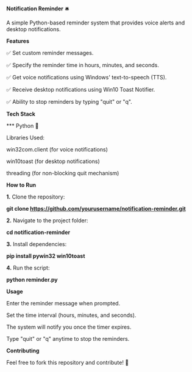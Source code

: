 **Notification Reminder** 🛎️

A simple Python-based reminder system that provides voice alerts and desktop notifications.
          
**Features**

✅ Set custom reminder messages.

✅ Specify the reminder time in hours, minutes, and seconds.

✅ Get voice notifications using Windows' text-to-speech (TTS).

✅ Receive desktop notifications using Win10 Toast Notifier.

✅ Ability to stop reminders by typing "quit" or "q".

**Tech Stack**

*** Python 🐍

Libraries Used:

win32com.client (for voice notifications)

win10toast (for desktop notifications)

threading (for non-blocking quit mechanism)

**How to Run**

**1.** Clone the repository:

**git clone https://github.com/yourusername/notification-reminder.git**

**2.** Navigate to the project folder:

**cd notification-reminder**

**3.** Install dependencies:

**pip install pywin32 win10toast**

**4.** Run the script:

**python reminder.py**

**Usage**

Enter the reminder message when prompted.

Set the time interval (hours, minutes, and seconds).

The system will notify you once the timer expires.

Type "quit" or "q" anytime to stop the reminders.

**Contributing**

Feel free to fork this repository and contribute! 🚀
